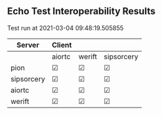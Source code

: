 ## Echo Test Interoperability Results
Test run at 2021-03-04 09:48:19.505855

| Server      | Client      |             |             |
|-------------|-------------|-------------|-------------|
|             | aiortc      | werift      | sipsorcery  |
| pion        | &#9745;     | &#9745;     | &#9745;     |
| sipsorcery  | &#9745;     | &#9745;     | &#9745;     |
| aiortc      | &#9745;     | &#9745;     | &#9745;     |
| werift      | &#9745;     | &#9745;     | &#9745;     |
